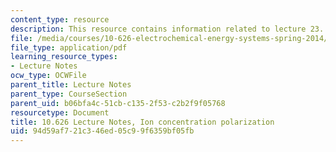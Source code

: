 ```yaml
---
content_type: resource
description: This resource contains information related to lecture 23.
file: /media/courses/10-626-electrochemical-energy-systems-spring-2014/94d59af721c346ed05c99f6359bf05fb_MIT10_626S14_S11lec23.pdf
file_type: application/pdf
learning_resource_types:
- Lecture Notes
ocw_type: OCWFile
parent_title: Lecture Notes
parent_type: CourseSection
parent_uid: b06bfa4c-51cb-c135-2f53-c2b2f9f05768
resourcetype: Document
title: 10.626 Lecture Notes, Ion concentration polarization
uid: 94d59af7-21c3-46ed-05c9-9f6359bf05fb
---
```

